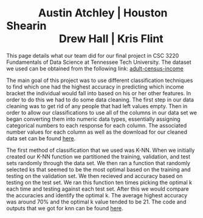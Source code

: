 <h1>&emsp;&emsp;&emsp;Austin Atchley | Houston Shearin<br>&emsp;&emsp;&emsp;&emsp;&nbsp;&nbsp;&nbsp;&nbsp;Drew Hall | Kris Flint</h1>

  This page details what our team did for our final project in CSC 3220 Fundamentals of Data Science at Tennessee Tech University. The dataset we used can be obtained from the following link: [adult-census-income](https://www.kaggle.com/uciml/adult-census-income)


The main goal of this project was to use different classification techniques to find which one had the highest accuracy in predicting which income bracket the individual would fall into based on his or her other features. In order to do this we had to do some data cleaning. The first step in our data cleaning was to get rid of any people that had left values empty. Then in order to allow our classifications to use all of the columns in our data set we began converting them into numeric data types, essentially assigning categorical numbers to each response for each column. The associated number values for each column as well as the download for our cleaned data set can be found [here](https://austinatchley1.github.io/Data-Science-Team-Project/Data-Cleaning.html).

The first method of classification that we used was K-NN. When we initially created our K-NN function we partitioned the training, validation, and test sets randomly through the data set. We then ran a function that randomly selected ks that seemed to be the most optimal based on the training and testing on the validation set. We then recieved and accuracy based on testing on the test set. We ran this function ten times picking the optimal k each time and testing against each test set. After this we would compare the accuracies and identify the optimal k. The average highest accuracy was around 70% and the optimal k value tended to be 21. The code and outputs that we got for knn can be found [here](https://austinatchley1.github.io/Data-Science-Team-Project/Visualization/K-NN.html).

